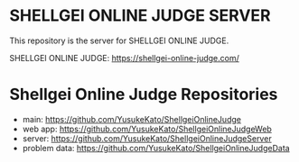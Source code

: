 # SHELLGEI ONLINE JUDGE SERVER
This repository is the server for SHELLGEI ONLINE JUDGE.

SHELLGEI ONLINE JUDGE: https://shellgei-online-judge.com/

# Shellgei Online Judge Repositories
- main: https://github.com/YusukeKato/ShellgeiOnlineJudge
- web app: https://github.com/YusukeKato/ShellgeiOnlineJudgeWeb
- server: https://github.com/YusukeKato/ShellgeiOnlineJudgeServer
- problem data: https://github.com/YusukeKato/ShellgeiOnlineJudgeData
